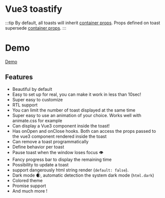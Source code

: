 # Vue3 toastify

:::tip
By default, all toasts will inherit [container props](../api/container). Props defined on toast supersede [container props](../api/container).
:::

# Demo

[Demo](/)

## Features

- Beautiful by default
- Easy to set up for real, you can make it work in less than 10sec!
- Super easy to customize
- RTL support
- You can limit the number of toast displayed at the same time
- Super easy to use an animation of your choice. Works well with animate.css for example
- Can display a Vue3 component inside the toast!
- Has onOpen and onClose hooks. Both can access the props passed to the vue3 component rendered inside the toast
- Can remove a toast programmatically
- Define behavior per toast
- Pause toast when the window loses focus 👁
- Fancy progress bar to display the remaining time
- Possibility to update a toast
- support dangerously html string render (`default: false`).
- Dark mode 🌒, automatic detection the system dark mode (`html.dark`)
- Colored theme
- Promise support
- And much more !
